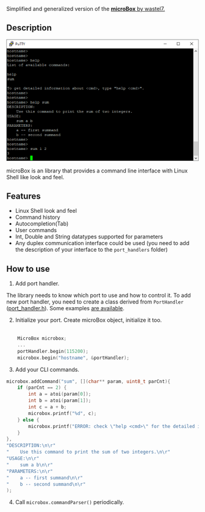 Simplified and generalized version of the [**microBox** by wastel7.](https://github.com/wastel7/microBox)

## Description

![pic](https://github.com/AntonEvmenenko/microBox/blob/develop/screenshot.png)

microBox is an library that provides a command line interface with Linux Shell like look and feel.

## Features

* Linux Shell look and feel
* Command history
* Autocompletion(Tab)
* User commands
* Int, Double and String datatypes supported for parameters
* Any duplex communication interface could be used (you need to add the description of your interface to the `port_handlers` folder)

## How to use

1. Add port handler.

The library needs to know which port to use and how to control it. To add new port handler, you need to create a class derived from `PortHandler` ([port_handler.h](https://github.com/AntonEvmenenko/microBox/blob/develop/port_handler.h)). Some examples [are available](https://github.com/AntonEvmenenko/microBox/tree/develop/port_handlers).

2. Initialize your port. Create microBox object, initialize it too.

```cpp

    MicroBox microbox;
    ...
    portHandler.begin(115200);
    microbox.begin("hostname", &portHandler);
```

3. Add your CLI commands.

```cpp
microbox.addCommand("sum", [](char** param, uint8_t parCnt){
    if (parCnt == 2) {
        int a = atoi(param[0]);
        int b = atoi(param[1]);
        int c = a + b;
        microbox.printf("%d", c);
    } else {
        microbox.printf("ERROR: check \"help <cmd>\" for the detailed information\n\r");
    }
}, 
"DESCRIPTION:\n\r"
"    Use this command to print the sum of two integers.\n\r" 
"USAGE:\n\r"
"    sum a b\n\r"
"PARAMETERS:\n\r"
"    a -- first summand\n\r"
"    b -- second summand\n\r"
);
```

4. Сall `microbox.commandParser()` periodically.

